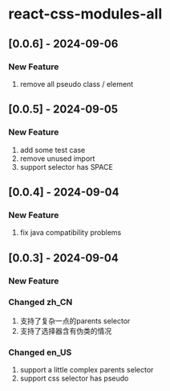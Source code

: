 # react-css-modules-all

## [0.0.6] - 2024-09-06

### New Feature

1. remove all pseudo class / element

## [0.0.5] - 2024-09-05

### New Feature
1. add some test case
2. remove unused import
3. support selector has SPACE


## [0.0.4] - 2024-09-04

### New Feature

1. fix java compatibility problems

## [0.0.3] - 2024-09-04

### New Feature 

### Changed zh_CN
1. 支持了复杂一点的parents selector
2. 支持了选择器含有伪类的情况

### Changed en_US
1. support a little complex parents selector
2. support css selector has pseudo 
